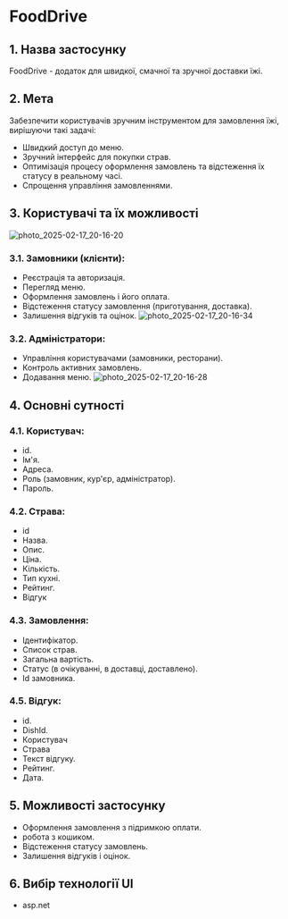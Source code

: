 # FoodDrive

## 1. Назва застосунку
FoodDrive - додаток для швидкої, смачної та зручної доставки їжі.

## 2. Мета
Забезпечити користувачів зручним інструментом для замовлення їжі, вирішуючи такі задачі:
- Швидкий доступ до меню.
- Зручний інтерфейс для покупки страв.
- Оптимізація процесу оформлення замовлень та відстеження їх статусу в реальному часі.
- Спрощення управління замовленнями.

## 3. Користувачі та їх можливості
![photo_2025-02-17_20-16-20](https://github.com/user-attachments/assets/1da3d6ec-14e7-48d8-8bf3-4086aa9d2436)
### 3.1. Замовники (клієнти):
- Реєстрація та авторизація.
- Перегляд меню.
- Оформлення замовлень і його оплата.
- Відстеження статусу замовлення (приготування, доставка).
- Залишення відгуків та оцінок.
![photo_2025-02-17_20-16-34](https://github.com/user-attachments/assets/62a62423-9341-4b4d-ad68-f72a8c92b759)

### 3.2. Адміністратори:
- Управління користувачами (замовники, ресторани).
- Контроль активних замовлень.
- Додавання меню.
![photo_2025-02-17_20-16-28](https://github.com/user-attachments/assets/5b798fb9-7747-4918-93b4-55cea8e0d28e)

## 4. Основні сутності
### 4.1. Користувач:
- id.
- Ім'я.
- Адреса.
- Роль (замовник, кур'єр, адміністратор).
- Пароль.

### 4.2. Страва:
- id
- Назва.
- Опис.
- Ціна.
- Кількість.
- Тип кухні.
- Рейтинг.
- Відгук

### 4.3. Замовлення:
- Ідентифікатор.
- Список страв.
- Загальна вартість.
- Статус (в очікуванні, в доставці, доставлено).
- Id замовника.

### 4.5. Відгук:
-  id.
-  DishId.
- Користувач
- Страва
- Текст відгуку.
- Рейтинг.
- Дата.

## 5. Можливості застосунку
- Оформлення замовлення з підримкою оплати.
- робота з кошиком.
- Відстеження статусу замовлень.
- Залишення відгуків і оцінок.

## 6. Вибір технології UI
- asp.net
